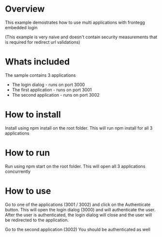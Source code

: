 # Overview
This example demostrates how to use multi applications with frontegg embedded login

(This example is very naive and doesn't contain security measurements that is required 
for redirect url validations)

# Whats included
The sample contains 3 applications

- The login dialog - runs on port 3000
- The first application - runs on port 3001
- The second application - runs on port 3002

# How to install
Install using npm install on the root folder.
This will run npm install for all 3 applications

# How to run
Run using npm start on the root folder.
This will open all 3 applications concurrently

# How to use
Go to one of the applications (3001 / 3002) and click on the Authenticate button.
This will open the login dialog (3000) and will authenticate the user.
After the user is authenticated, the login dialog will close and the user will be redirected to the application.

Go to the second application (3002)
You should be authenticated as well

